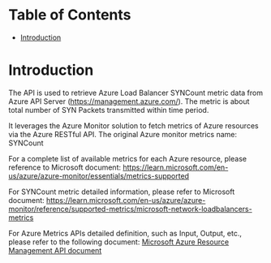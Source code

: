 # Table of Contents
- [Introduction](#introduction)


# Introduction <a name="introduction"></a>
The API is used to retrieve Azure Load Balancer SYNCount metric data from Azure API Server (https://management.azure.com/). The metric is about total number of SYN Packets transmitted within time period. 



It leverages the Azure Monitor solution to fetch metrics of Azure resources via the Azure RESTful API. The original Azure monitor metrics name: SYNCount



For a complete list of available metrics for each Azure resource, please reference to Microsoft document: https://learn.microsoft.com/en-us/azure/azure-monitor/essentials/metrics-supported

For SYNCount metric detailed information, please refer to Microsoft document: https://learn.microsoft.com/en-us/azure/azure-monitor/reference/supported-metrics/microsoft-network-loadbalancers-metrics

For Azure Metrics APIs detailed definition, such as Input, Output, etc., please refer to the following document:
[Microsoft Azure Resource Management API document](https://learn.microsoft.com/en-us/rest/api/monitor/metrics/list?view=rest-monitor-2023-10-01&tabs=HTTP)
